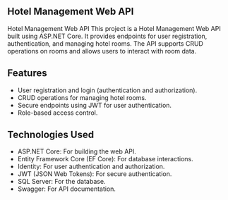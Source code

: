 ## Hotel Management Web API
Hotel Management Web API
This project is a Hotel Management Web API built using ASP.NET Core. It provides endpoints for user registration, authentication, and managing hotel rooms. The API supports CRUD operations on rooms and allows users to interact with room data.

## Features
- User registration and login (authentication and authorization).
- CRUD operations for managing hotel rooms.
- Secure endpoints using JWT for user authentication.
- Role-based access control.

## Technologies Used
- ASP.NET Core: For building the web API.
- Entity Framework Core (EF Core): For database interactions.
- Identity: For user authentication and authorization.
- JWT (JSON Web Tokens): For secure authentication.
- SQL Server: For the database.
- Swagger: For API documentation.
